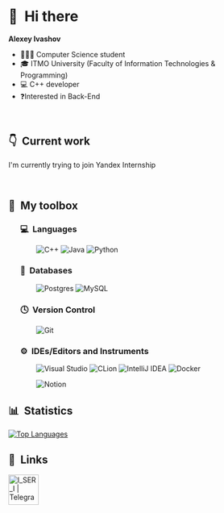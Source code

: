 # 👋 &nbsp;Hi there

**Alexey Ivashov**

- 👨🏻‍💼 Computer Science student
- 🎓 ITMO University (Faculty of Information Technologies & Programming)
- 💻 C++ developer
-  ❓️Interested in Back-End

&nbsp;

## 👇 &nbsp;Current work

I'm currently trying to join Yandex Internship

&nbsp;

## 🧰 &nbsp;My toolbox


### &nbsp; &nbsp; &nbsp; 💻 &nbsp;Languages

&nbsp; &nbsp; &nbsp; &nbsp; &nbsp; &nbsp; &nbsp;
![C++](https://img.shields.io/badge/c++-480607.svg?style=for-the-badge&logo=c%2B%2B&logoColor=white)
![Java](https://img.shields.io/badge/java-000000.svg?style=for-the-badge&logo=java&logoColor=white)
![Python](https://img.shields.io/badge/python-3670A0?style=for-the-badge&logo=python&logoColor=ffdd54)

### &nbsp; &nbsp; &nbsp; 💾 &nbsp;Databases

&nbsp; &nbsp; &nbsp; &nbsp; &nbsp; &nbsp; &nbsp;
![Postgres](https://img.shields.io/badge/postgres-%23316192.svg?style=for-the-badge&logo=postgresql&logoColor=white)
![MySQL](https://img.shields.io/badge/mysql-%23316192.svg?style=for-the-badge&logo=mysql&logoColor=white)

### &nbsp; &nbsp; &nbsp; 🕓 &nbsp;Version Control

&nbsp; &nbsp; &nbsp; &nbsp; &nbsp; &nbsp; &nbsp;
![Git](https://img.shields.io/badge/git-%23F05033.svg?style=for-the-badge&logo=git&logoColor=white)

### &nbsp; &nbsp; &nbsp; ⚙️ &nbsp;IDEs/Editors and Instruments

&nbsp; &nbsp; &nbsp; &nbsp; &nbsp; &nbsp; &nbsp;
![Visual Studio](https://img.shields.io/badge/Visual%20Studio-5C2D91.svg?style=for-the-badge&logo=visual-studio&logoColor=white)
![CLion](https://img.shields.io/badge/Clion-000000.svg?style=for-the-badge&logo=clion&logoColor=white)
![IntelliJ IDEA](https://img.shields.io/badge/IntelliJIDEA-000000.svg?style=for-the-badge&logo=intellij-idea&logoColor=white)
![Docker](https://img.shields.io/badge/docker-%230db7ed.svg?style=for-the-badge&logo=docker&logoColor=white)

&nbsp; &nbsp; &nbsp; &nbsp; &nbsp; &nbsp; &nbsp;
![Notion](https://img.shields.io/badge/Notion-%23000000.svg?style=for-the-badge&logo=notion&logoColor=white)

## 📊 &nbsp;Statistics

[![Top Languages](https://github-readme-stats.vercel.app/api/top-langs/?username=pydjangler&layout=pie)](https://github.com/anuraghazra/github-readme-stats)

## 🔗 &nbsp;Links

[<img align="left" alt="I_SER_I | Telegram" width="60px" src="https://img.icons8.com/fluency/48/000000/telegram-app.png" />][telegram]

[telegram]: https://t.me/gh0stfacekiller
